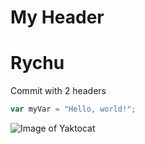 # My Header
# Rychu
Commit with 2 headers

``` javascript
var myVar = "Hello, world!";
```
![Image of Yaktocat](https://octodex.github.com/images/yaktocat.png)
